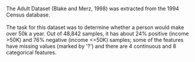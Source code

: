 The Adult Dataset (Blake and Merz, 1998) was extracted from the 1994 Census database. <br /><br />
The task for this dataset was to determine whether a person would make over 50k a year. Out of 48,842 samples, it has about 24% positive (income >50K) and 76% negative (income <=50K) samples; some of the features have missing values (marked by '?') and there are 4 continuous and 8 categorical features.
